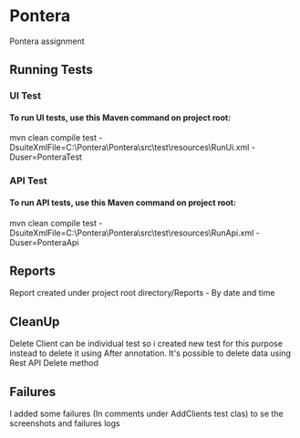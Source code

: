 # Pontera

Pontera assignment

## Running Tests

### UI Test
#### To run UI tests, use this Maven command on project root:

mvn clean compile test -DsuiteXmlFile=C:\Pontera\Pontera\src\test\resources\RunUi.xml -Duser=PonteraTest
### API Test
#### To run API tests, use this Maven command on project root:

mvn clean compile test -DsuiteXmlFile=C:\Pontera\Pontera\src\test\resources\RunApi.xml -Duser=PonteraApi

## Reports
Report created under project root directory/Reports - By date and time

## CleanUp
Delete Client can be individual test so i created new test for this purpose instead to delete it using After annotation. It's possible to delete data using Rest API Delete method

## Failures
I added some failures (In comments under AddClients test clas) to se the screenshots and failures logs
